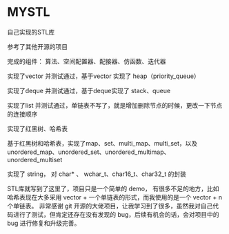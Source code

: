 # MYSTL
自己实现的STL库

参考了其他开源的项目

完成的组件： 算法、空间配置器、配接器、仿函数、迭代器
  

实现了vector 并测试通过，基于vector 实现了 heap（priority_queue）

实现了deque 并测试通过，基于deque实现了 stack、queue

实现了list 并测试通过，单链表不写了，就是增加删除节点的时候，更改一下节点的连接顺序

实现了红黑树、哈希表

基于红黑树和哈希表，实现了map、set、multi_map、multi_set，以及 unordered_map、unordered_set、unordered_multimap、unordered_multiset

实现了 string， 对 char* 、 wchar_t、char16_t、char32_t 的封装


STL库就写到了这里了，项目只是一个简单的 demo， 有很多不足的地方，比如哈希表现在大多采用 vector + 一个单链表的形式，而我使用的是一个 vector + n个单链表。
非常感谢 git 开源的大佬项目，让我学习到了很多，虽然我对自己代码进行了测试，但肯定还存在没有发现的 bug，后续有机会的话，会对项目中的 bug 进行修复和升级完善。
